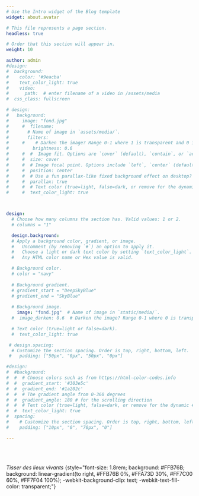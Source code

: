 ```yaml
---
# Use the Intro widget of the Blog template
widget: about.avatar

# This file represents a page section.
headless: true

# Order that this section will appear in.
weight: 10

author: admin
#design:
#  background:
#    color: '#9eacba'
#    text_color_light: true
#    video:
#      path:  # enter filename of a video in /assets/media
#  css_class: fullscreen

# design:
#   background:
#     image: "fond.jpg"
#     #  filename: 
#       # Name of image in `assets/media/`.
#       filters:
#     #    # Darken the image? Range 0-1 where 1 is transparent and 0 is opaque.
#         brightness: 0.6
#     #  #  Image fit. Options are `cover` (default), `contain`, or `actual` size.
#     #  size: cover
#     #  # Image focal point. Options include `left`, `center` (default), or `right`.
#     #  position: center
#     #  # Use a fun parallax-like fixed background effect on desktop? true/false
#     #  parallax: true
#     #  # Text color (true=light, false=dark, or remove for the dynamic theme color).
#     #  text_color_light: true



design:
  # Choose how many columns the section has. Valid values: 1 or 2.
  # columns = "1"

  design.background:
  # Apply a background color, gradient, or image.
  #   Uncomment (by removing `#`) an option to apply it.
  #   Choose a light or dark text color by setting `text_color_light`.
  #   Any HTML color name or Hex value is valid.

  # Background color.
  # color = "navy"
  
  # Background gradient.
  # gradient_start = "DeepSkyBlue"
  # gradient_end = "SkyBlue"
  
  # Background image.
    image: "fond.jpg"  # Name of image in `static/media/`.
  #  image_darken: 0.6  # Darken the image? Range 0-1 where 0 is transparent and 1 is opaque.

  # Text color (true=light or false=dark).
  #  text_color_light: true

 # design.spacing:
  # Customize the section spacing. Order is top, right, bottom, left.
 #   padding: ["50px", "0px", "50px", "0px"]

#design:
#  #background:
#  #  # Choose colors such as from https://html-color-codes.info
#  #  gradient_start: '#303e5c'
#  #  gradient_end: '#1a202c'
#  #  # The gradient angle from 0-360 degrees
#  #  gradient_angle: 180 # for the scrolling direction
#  #  # Text color (true=light, false=dark, or remove for the dynamic #theme color).
#  #  text_color_light: true
#  spacing:
#    # Customize the section spacing. Order is top, right, bottom, left.
#    padding: ["10px", "0", "70px", "0"]

---
```


&nbsp; &nbsp; &nbsp; &nbsp; &nbsp;
&nbsp; &nbsp; &nbsp; &nbsp; &nbsp;
&nbsp; &nbsp; &nbsp; &nbsp; &nbsp;
&nbsp; &nbsp; &nbsp; &nbsp; &nbsp;
&nbsp; &nbsp; &nbsp; &nbsp; &nbsp;
&nbsp; &nbsp; &nbsp; &nbsp; &nbsp;
&nbsp; &nbsp; &nbsp; &nbsp; &nbsp;
&nbsp; &nbsp; &nbsp; &nbsp; &nbsp;
&nbsp; &nbsp; &nbsp; &nbsp; &nbsp;
&nbsp; &nbsp; &nbsp; &nbsp; &nbsp;
&nbsp; &nbsp; &nbsp; &nbsp; &nbsp;
&nbsp; &nbsp; &nbsp; &nbsp; &nbsp;
&nbsp; &nbsp; &nbsp; &nbsp; &nbsp;
&nbsp; &nbsp; &nbsp; &nbsp; &nbsp;
&nbsp; &nbsp; &nbsp; &nbsp; &nbsp;
&nbsp; &nbsp; &nbsp; &nbsp; &nbsp;
&nbsp; &nbsp; &nbsp; &nbsp; &nbsp;
&nbsp; &nbsp; &nbsp; &nbsp; &nbsp;

*Tisser des lieux vivants*
{style="font-size: 1.8rem; background: #FFB76B; background: linear-gradient(to right, #FFB76B 0%, #FFA73D 30%, #FF7C00 60%, #FF7F04 100%); -webkit-background-clip: text; -webkit-text-fill-color: transparent;"}


&nbsp; &nbsp; &nbsp; &nbsp; &nbsp;
&nbsp; &nbsp; &nbsp; &nbsp; &nbsp;
&nbsp; &nbsp; &nbsp; &nbsp; &nbsp;
&nbsp; &nbsp; &nbsp; &nbsp; &nbsp;
&nbsp; &nbsp; &nbsp; &nbsp; &nbsp;
&nbsp; &nbsp; &nbsp; &nbsp; &nbsp;
&nbsp; &nbsp; &nbsp; &nbsp; &nbsp;
&nbsp; &nbsp; &nbsp; &nbsp; &nbsp;
&nbsp; &nbsp; &nbsp; &nbsp; &nbsp;
&nbsp; &nbsp; &nbsp; &nbsp; &nbsp;
&nbsp; &nbsp; &nbsp; &nbsp; &nbsp;
&nbsp; &nbsp; &nbsp; &nbsp; &nbsp;
&nbsp; &nbsp; &nbsp; &nbsp; &nbsp;
&nbsp; &nbsp; &nbsp; &nbsp; &nbsp;
&nbsp; &nbsp; &nbsp; &nbsp; &nbsp;
&nbsp; &nbsp; &nbsp; &nbsp; &nbsp;
&nbsp; &nbsp; &nbsp; &nbsp; &nbsp;
&nbsp; &nbsp; &nbsp; &nbsp; &nbsp;

 <!---
Check out my [resumé](/about/) and portfolio below 😍
-->


